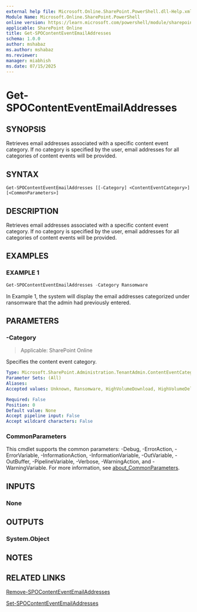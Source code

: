 ```yaml
---
external help file: Microsoft.Online.SharePoint.PowerShell.dll-Help.xml
Module Name: Microsoft.Online.SharePoint.PowerShell
online version: https://learn.microsoft.com/powershell/module/sharepoint-online/get-spocontenteventemailaddresses
applicable: SharePoint Online
title: Get-SPOContentEventEmailAddresses
schema: 1.0.0
author: mshabaz
ms.author: mshabaz
ms.reviewer:
manager: miabhish
ms.date: 07/15/2025
---
```


# Get-SPOContentEventEmailAddresses

## SYNOPSIS

Retrieves email addresses associated with a specific content event category. If no category is specified by the user, email addresses for all categories of content events will be provided.

## SYNTAX

```
Get-SPOContentEventEmailAddresses [[-Category] <ContentEventCategory>] [<CommonParameters>]
```

## DESCRIPTION

Retrieves email addresses associated with a specific content event category. If no category is specified by the user, email addresses for all categories of content events will be provided.

## EXAMPLES

### EXAMPLE 1

```powershell
Get-SPOContentEventEmailAddresses -Category Ransomware
```

In Example 1, the system will display the email addresses categorized under ransomware that the admin had previously entered.

## PARAMETERS

### -Category

> Applicable: SharePoint Online

Specifies the content event category.

```yaml
Type: Microsoft.SharePoint.Administration.TenantAdmin.ContentEventCategory
Parameter Sets: (All)
Aliases:
Accepted values: Unknown, Ransomware, HighVolumeDownload, HighVolumeDelete, HighVolumeShare

Required: False
Position: 0
Default value: None
Accept pipeline input: False
Accept wildcard characters: False
```

### CommonParameters
This cmdlet supports the common parameters: -Debug, -ErrorAction, -ErrorVariable, -InformationAction, -InformationVariable, -OutVariable, -OutBuffer, -PipelineVariable, -Verbose, -WarningAction, and -WarningVariable. For more information, see [about_CommonParameters](https://go.microsoft.com/fwlink/?LinkID=113216).

## INPUTS

### None

## OUTPUTS

### System.Object

## NOTES

## RELATED LINKS

[Remove-SPOContentEventEmailAddresses](Remove-SPOContentEventEmailAddresses.md)

[Set-SPOContentEventEmailAddresses](Set-SPOContentEventEmailAddresses.md)
